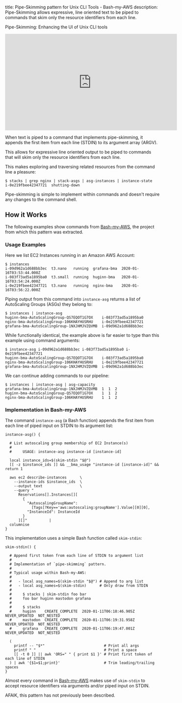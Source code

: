 title: Pipe-Skimming pattern for Unix CLI Tools - Bash-my-AWS
description: Pipe-Skimming allows expressive, line oriented text to be
    piped to commands that skim only the resource identifiers from each line.

Pipe-Skimming: Enhancing the UI of Unix CLI tools

<iframe width="560" height="315" src="https://www.youtube.com/embed/eqQUepwTHjA?start=631" frameborder="0" allow="accelerometer; autoplay; encrypted-media; gyroscope; picture-in-picture" allowfullscreen></iframe>

When text is piped to a command that implements pipe-skimming, it appends
the first item from each line (STDIN) to its argument array (ARGV).

This allows for expressive line oriented output to be piped to commands
that will skim only the resource identifiers from each line.

This makes exploring and traversing related resources from the command
line a pleasure:

    $ stacks | grep nginx | stack-asgs | asg-instances | instance-state
    i-0e219fbee42347721  shutting-down

Pipe-skimming is simple to implement within commands and doesn't require
any changes to the command shell.


## How it Works

The following examples show commands from [Bash-my-AWS](https://bash-my-aws.org/),
the project from which this pattern was extracted.


### Usage Examples

Here we list EC2 Instances running in an Amazon AWS Account:

    $ instances
    i-09d962a1d688bb3ec  t3.nano   running  grafana-bma  2020-01-16T03:53:44.000Z
    i-083f73ad5a1895ba0  t3.small  running  huginn-bma   2020-01-16T03:54:24.000Z
    i-0e219fbee42347721  t3.nano   running  nginx-bma    2020-01-16T03:56:22.000Z


Piping output from this command into `instance-asg` returns a list of
AutoScaling Groups (ASGs) they belong to:

    $ instances | instance-asg
    huginn-bma-AutoScalingGroup-QS7EQOT1G7OX    i-083f73ad5a1895ba0
    nginx-bma-AutoScalingGroup-106KHAYHUSRHU    i-0e219fbee42347721
    grafana-bma-AutoScalingGroup-1NXJHMJVZQVMB  i-09d962a1d688bb3ec


While functionally identical, the example above is far easier to type
than this example using command arguments:

    $ instance-asg i-09d962a1d688bb3ec i-083f73ad5a1895ba0 i-0e219fbee42347721
    huginn-bma-AutoScalingGroup-QS7EQOT1G7OX    i-083f73ad5a1895ba0
    nginx-bma-AutoScalingGroup-106KHAYHUSRHU    i-0e219fbee42347721
    grafana-bma-AutoScalingGroup-1NXJHMJVZQVMB  i-09d962a1d688bb3ec


We can continue adding commands to our pipeline:

    $ instances | instance-asg | asg-capacity
    grafana-bma-AutoScalingGroup-1NXJHMJVZQVMB  1  1  2
    huginn-bma-AutoScalingGroup-QS7EQOT1G7OX    1  1  2
    nginx-bma-AutoScalingGroup-106KHAYHUSRHU    1  1  2


### Implementation in Bash-my-AWS

The command `instance-asg` (a Bash function) appends the first item
from each line of piped input on STDIN to its argument list:

    instance-asg() {

      # List autoscaling group membership of EC2 Instance(s)
      #
      #     USAGE: instance-asg instance-id [instance-id]

      local instance_ids=$(skim-stdin "$@")
      [[ -z $instance_ids ]] && __bma_usage "instance-id [instance-id]" && return 1

      aws ec2 describe-instances      \
        --instance-ids $instance_ids  \
        --output text                 \
        --query "
          Reservations[].Instances[][
            {
              "AutoscalingGroupName":
                [Tags[?Key=='aws:autoscaling:groupName'].Value][0][0],
              "InstanceId": InstanceId
            }
          ][]"          |
      columnise
    }


This implementation uses a simple Bash function called `skim-stdin`:

    skim-stdin() {

      # Append first token from each line of STDIN to argument list
      #
      # Implementation of `pipe-skimming` pattern.
      #
      # Typical usage within Bash-my-AWS:
      #
      #   - local asg_names=$(skim-stdin "$@") # Append to arg list
      #   - local asg_names=$(skim-stdin)      # Only draw from STDIN
      #
      #     $ stacks | skim-stdin foo bar
      #     foo bar huginn mastodon grafana
      #
      #     $ stacks
      #     huginn    CREATE_COMPLETE  2020-01-11T06:18:46.905Z  NEVER_UPDATED  NOT_NESTED
      #     mastodon  CREATE_COMPLETE  2020-01-11T06:19:31.958Z  NEVER_UPDATED  NOT_NESTED
      #     grafana   CREATE_COMPLETE  2020-01-11T06:19:47.001Z  NEVER_UPDATED  NOT_NESTED

      (
        printf -- "$*"                           # Print all args
        printf " "                               # Print a space
        [[ -t 0 ]] || awk 'ORS=" " { print $1 }' # Print first token of each line of STDIN
      ) | awk '{$1=$1;print}'                    # Trim leading/trailing spaces
    }


Almost every command in [Bash-my-AWS](https://bash-my-aws.org) makes use of
`skim-stdin` to accept resource identifiers via arguments and/or piped input on
STDIN.

AFAIK, this pattern has not previously been described.


